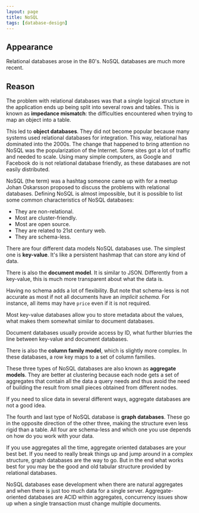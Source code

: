 ```yaml
---
layout: page
title: NoSQL
tags: [database-design]
---
```


## Appearance

Relational databases arose in the 80's. NoSQL databases are much more recent.

## Reason

The problem with relational databases was that a single logical structure in the
application ends up being split into several rows and tables. This is known as
**impedance mismatch**: the difficulties encountered when trying to map
an object into a table.

This led to **object databases**. They did not become popular because many
systems used relational databases for integration. This way, relational has
dominated into the 2000s. The change that happened to bring attention no NoSQL
was the popularization of the Internet. Some sites got a lot of traffic and
needed to scale. Using many simple computers, as Google and Facebook do is not
relational database friendly, as these databases are not easily distributed.

NoSQL (the term) was a hashtag someone came up with for a meetup Johan
Oskarsson proposed to discuss the problems with relational databases. Defining
NoSQL is almost impossible, but it is possible to list some common
characteristics of NoSQL databases:

- They are non-relational.
- Most are cluster-friendly.
- Most are open source.
- They are related to 21st century web.
- They are schema-less.

There are four different data models NoSQL databases use.
The simplest one is **key-value**. It's like a persistent hashmap that can
store any kind of data.

There is also the **document model**. It is similar to JSON. Differently
from a key-value, this is much more transparent about what the data is.

Having no schema adds a lot of flexibility. But note that schema-less is not
accurate as most if not all documents have an *implicit schema*. For
instance, all items may have `price` even if it is not required.

Most key-value databases allow you to store metadata about the values, what
makes them somewhat similar to document databases.

Document databases usually provide access by ID, what further blurries the line
between key-value and document databases.

There is also the **column family model**, which is slightly more complex.
In these databases, a row key maps to a set of column families.

These three types of NoSQL databases are also known as **aggregate
models**. They are better at clustering because each node gets a set of
aggregates that contain all the data a query needs and thus avoid the need of
building the result from small pieces obtained from different nodes.

If you need to slice data in several different ways, aggregate databases are not
a good idea.

The fourth and last type of NoSQL database is **graph databases**. These go
in the opposite direction of the other three, making the structure even less
rigid than a table. All four are schema-less and which one you use depends on
how do you work with your data.

If you use aggregates all the time, aggregate oriented databases are your best
bet. If you need to really break things up and jump around in a complex
structure, graph databases are the way to go. But in the end what works best for
you may be the good and old tabular structure provided by relational databases.

NoSQL databases ease development when there are natural aggregates and when
there is just too much data for a single server.
Aggregate-oriented databases are ACID within aggregates, concurrency issues show
up when a single transaction must change multiple documents.
